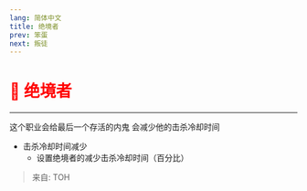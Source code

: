 ```yaml
---
lang: 简体中文
title: 绝境者
prev: 笨蛋
next: 叛徒
---
```


# <font color=red>🤚 <b>绝境者</b></font> <Badge text="Impostor" type="tip" vertical="middle"/>

***

这个职业会给最后一个存活的内鬼 会减少他的击杀冷却时间

- 击杀冷却时间减少
  - 设置绝境者的减少击杀冷却时间（百分比）

> 来自: TOH
